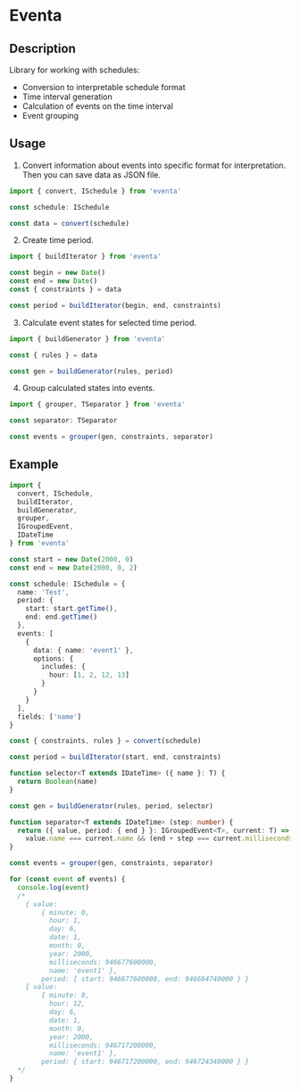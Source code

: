 # Eventa

## Description

Library for working with schedules:
- Conversion to interpretable schedule format
- Time interval generation
- Calculation of events on the time interval
- Event grouping

## Usage

1. Convert information about events into specific format for interpretation. Then you can save data as JSON file.

```typescript
import { convert, ISchedule } from 'eventa'

const schedule: ISchedule

const data = convert(schedule)
```

2. Create time period.

```typescript
import { buildIterator } from 'eventa'

const begin = new Date()
const end = new Date()
const { constraints } = data

const period = buildIterator(begin, end, constraints)
```

3. Calculate event states for selected time period.

```typescript
import { buildGenerator } from 'eventa'

const { rules } = data

const gen = buildGenerator(rules, period)
```

4. Group calculated states into events.

```typescript
import { grouper, TSeparator } from 'eventa'

const separator: TSeparator

const events = grouper(gen, constraints, separator)
```

## Example

```typescript
import {
  convert, ISchedule,
  buildIterator,
  buildGenerator,
  grouper,
  IGroupedEvent,
  IDateTime
} from 'eventa'

const start = new Date(2000, 0)
const end = new Date(2000, 0, 2)

const schedule: ISchedule = {
  name: 'Test',
  period: {
    start: start.getTime(),
    end: end.getTime()
  },
  events: [
    {
      data: { name: 'event1' },
      options: {
        includes: {
          hour: [1, 2, 12, 13]
        }
      }
    }
  ],
  fields: ['name']
}

const { constraints, rules } = convert(schedule)

const period = buildIterator(start, end, constraints)

function selector<T extends IDateTime> ({ name }: T) {
  return Boolean(name)
}

const gen = buildGenerator(rules, period, selector)

function separator<T extends IDateTime> (step: number) {
  return ({ value, period: { end } }: IGroupedEvent<T>, current: T) =>
    value.name === current.name && (end + step === current.milliseconds)
}

const events = grouper(gen, constraints, separator)

for (const event of events) {
  console.log(event)
  /*
    { value:
        { minute: 0,
          hour: 1,
          day: 6,
          date: 1,
          month: 0,
          year: 2000,
          milliseconds: 946677600000,
          name: 'event1' },
        period: { start: 946677600000, end: 946684740000 } }
    { value:
        { minute: 0,
          hour: 12,
          day: 6,
          date: 1,
          month: 0,
          year: 2000,
          milliseconds: 946717200000,
          name: 'event1' },
        period: { start: 946717200000, end: 946724340000 } }
  */
}
```
